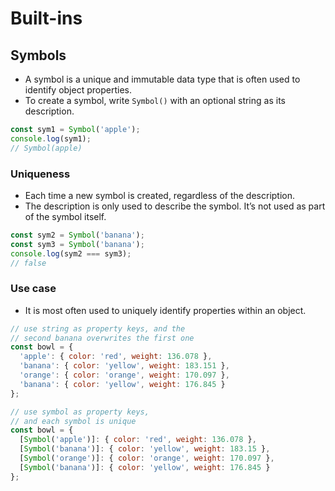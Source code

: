 # Built-ins

## Symbols
- A symbol is a unique and immutable data type that is often used to identify object properties.
- To create a symbol, write `Symbol()` with an optional string as its description.

```js
const sym1 = Symbol('apple');
console.log(sym1);
// Symbol(apple)
```

### Uniqueness
- Each time a new symbol is created, regardless of the description.
- The description is only used to describe the symbol. It’s not used as part of the symbol itself.

```js
const sym2 = Symbol('banana');
const sym3 = Symbol('banana');
console.log(sym2 === sym3);
// false
```

### Use case
- It is most often used to uniquely identify properties within an object.

```js
// use string as property keys, and the
// second banana overwrites the first one
const bowl = {
  'apple': { color: 'red', weight: 136.078 },
  'banana': { color: 'yellow', weight: 183.151 },
  'orange': { color: 'orange', weight: 170.097 },
  'banana': { color: 'yellow', weight: 176.845 }
};

// use symbol as property keys,
// and each symbol is unique
const bowl = {
  [Symbol('apple')]: { color: 'red', weight: 136.078 },
  [Symbol('banana')]: { color: 'yellow', weight: 183.15 },
  [Symbol('orange')]: { color: 'orange', weight: 170.097 },
  [Symbol('banana')]: { color: 'yellow', weight: 176.845 }
};
```
